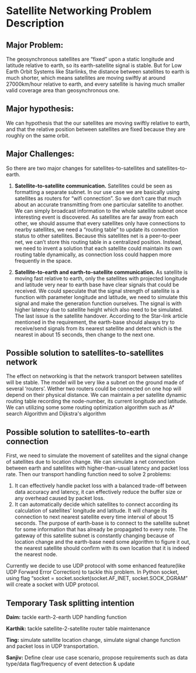 # **Satellite Networking Problem Description**

## **Major Problem:**
The geosynchronous satellites are “fixed” upon a static longitude and latitude relative to earth, so its earth-satellite signal is stable. But for Low Earth Orbit Systems like Starlinks, the distance between satellites to earth is much shorter, which means satellites are moving swiftly at around 27000km/hour relative to earth, and every satellite is having much smaller valid coverage area than geosynchronous one. 

## **Major hypothesis:**
We can hypothesis that the our satellites are moving swiftly relative to earth, and that the relative position between satellites are fixed because they are roughly on the same orbit.

## **Major Challenges:**
So there are two major changes for satellites-to-satellites and satellites-to-earth.
1. **Satellite-to-satellite communication.** Satellites could be seen as formatting a separate subnet. In our use case we are basically using satellites as routers for “wifi connection”. So we don’t care that much about an accurate transmitting from one particular satellite to another. We can simply broadcast information to the whole satellite subnet once interesting event is discovered.  As satellites are far away from each other, we should assume that every satellites only have connections to nearby satellites, we need a “routing table” to update its connection status to other satellites. Because this satellites net is a peer-to-peer net, we can’t store this routing table in a centralized position. Instead, we need to invent a solution that each satellite could maintain its own routing table dynamically, as connection loss could happen more frequently in the space.

2. **Satellite-to-earth and earth-to-satellite communication.** As satellite is moving fast relative to earth, only the satellites with projected longitude and latitude very near to earth base have clear signals that could be received. We could speculate that the signal strength of satellite is a function with parameter longitude and latitude, we need to simulate this signal and make the generation function ourselves. The signal is with higher latency due to satellite height which also need to be simulated. The last issue is the satellite handover. According to the Star-link article mentioned in the requirement, the earth-base should always try to receive/send signals from its nearest satellite and detect which is the nearest in about 15 seconds, then change to the next one. 

## **Possible solution to satellites-to-satellites network**
The effect on networking is that the network transport between satellites will be stable. The model will be very like a subnet on the ground made of several ‘routers’. Wether two routers could be connected on one hop will depend on their physical distance. We can maintain a per satellite dynamic routing table recording the node-number, its current longitude and latitude. We can utilizing some some routing optimization algorithm such as A* search Algorithm and Dijkstra's algorithm

## **Possible solution to satellites-to-earth connection**
First, we need to simulate the movement of satellites and the signal change of satellites due to location change. We can simulate a net connection between earth and satellites with higher-than-usual latency and packet loss rate. Then our transport handling function need to solve 2 problems:
1. It can effectively handle packet loss with a balanced trade-off between data accuracy and  latency, it can effectively reduce the buffer size or any overhead caused by packet loss.
2. It can automatically decide which satellites to connect according its calculation of satellites’ longitude and latitude. It will change its connection to next nearest satellite every time interval of about 15 seconds. The purpose of earth-base is to connect to the satellite subnet for some information that has already be propagated to every note. The gateway of this satellite subnet is constantly changing because of location change and the earth-base need some algorithm to figure it out, the nearest satellite should confirm with its own location that it is indeed the nearest node.

Currently we decide to use UDP protocol with some enhanced feature(like UDP Forward Error Correction) to tackle this problem. In Python socket, using flag “socket = socket.socket(socket.AF_INET, socket.SOCK_DGRAM” will create a socket with UDP protocol.

## **Temporary Task splitting intention**
**Daim:** tackle earth-2-earth UDP handling function

**Karthik:** tackle satellite-2-satellite router table maintenance

**Ting:** simulate satellite location change, simulate signal change function and packet loss in UDP transportation.

**Sanjiv:** Define clear use case scenario, propose requirements such as data type/data flag/frequency of event detection & update
